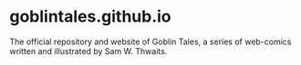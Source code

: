 # goblintales.github.io
The official repository and website of Goblin Tales, a series of web-comics written and illustrated by Sam W. Thwaits.
